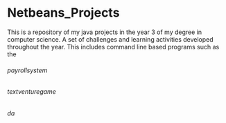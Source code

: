 # Netbeans_Projects
This is a repository of my java projects in the year 3 of my degree in computer science. 
A set of challenges and learning activities developed throughout the year.
This includes command line based programs such as the 
###### payrollsystem
###### textventuregame
###### da
